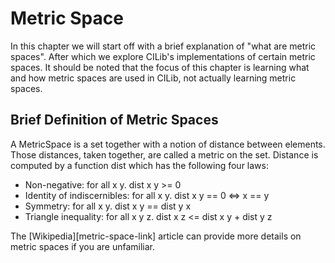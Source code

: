# Metric Space

In this chapter we will start off with a brief explanation of "what are metric spaces".
After which we explore CILib's implementations of certain metric spaces.
It should be noted that the focus of this chapter is learning what and how metric spaces are used in CILib, not actually learning metric spaces.

## Brief Definition of Metric Spaces

A MetricSpace is a set together with a notion of distance between elements.
Those distances, taken together, are called a metric on the set.
Distance is computed by a function dist which has the following four laws:

* Non-negative: for all x y. dist x y >= 0
* Identity of indiscernibles: for all x y. dist x y == 0 <=> x == y
* Symmetry: for all x y. dist x y == dist y x
* Triangle inequality: for all x y z. dist x z <= dist x y + dist y z

The [Wikipedia][metric-space-link] article can provide more details on metric spaces if you are unfamiliar.